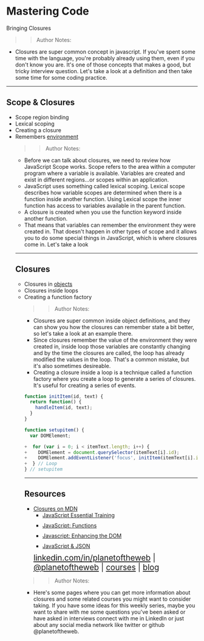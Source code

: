
<!-- .slide: data-state="title" -->
# Mastering Code
Bringing Closures

>> Author Notes:
- Closures are super common concept in javascript. If you've spent some time with the language, you're probably already using them, even if you don't know you are. It's one of those concepts that makes a good, but tricky interview question. Let's take a look at a definition and then take some time for some coding practice.

---

## Scope & Closures
<ul>
<li class="fragment">Scope region binding</li>
<li class="fragment">Lexical scoping</li>
<li class="fragment">Creating a closure</li>
<li class="fragment">Remembers <a href="http://jsbin.com/dizika/3/edit?js,console">environment</a></li>

>> Author Notes:
- Before we can talk about closures, we need to review how JavaScript Scope works. Scope refers to the area within a computer program where a variable is available. Variables are created and exist in different regions...or scopes within an application.
- JavaScript uses something called lexical scoping. Lexical scope describes how variable scopes are determined when there is a function inside another function. Using Lexical scope the inner function has access to variables available in the parent function.
- A closure is created when you use the function keyword inside another function.
- That means that variables can remember the environment they were created in. That doesn't happen in other types of scope and it allows you to do some special things in JavaScript, which is where closures come in. Let's take a look

---

## Closures
<ul>
<li class="fragment">Closures in <a href="http://jsbin.com/xijibiqada/1/edit?js,console">objects</a></li>
<li class="fragment">Closures inside loops</li>
<li class="fragment">Creating a function factory</li>

>> Author Notes:
- Closures are super common inside object definitions, and they can show you how the closures can remember state a bit better, so let's take a look at an example there.
- Since closures remember the value of the environment they were created in, inside loop those variables are constantly changing and by the time the closures are called, the loop has already modified the values in the loop. That's a common mistake, but it's also sometimes desireable.
- Creating a closure inside a loop is a technique called a function factory where you create a loop to generate a series of closures. It's useful for creating a series of events.

```script.js
function initItem(id, text) {
  return function() {
    handleItem(id, text);
  }
}

function setupitem() {
  var DOMElement;

+  for (var i = 0; i < itemText.length; i++) {
+    DOMElement = document.querySelector(itemText[i].id);
+    DOMElement.addEventListener('focus', initItem(itemText[i].id, itemText[i].text));
+  } // Loop
} // setupitem
```

---
## Resources
<ul>
  <li><a href="https://developer.mozilla.org/en-US/docs/Web/JavaScript/Closures">Closures on MDN</a></li>
  <li style="list-style: none;">
    <ul>
      <li style="margin-bottom: 10px"><a href="https://www.linkedin.com/learning/javascript-essential-training?u=104">JavaScript Essential Training</a></li>
      <li style="margin-bottom: 10px"><a href="https://www.linkedin.com/learning/javascript-functions?u=104">JavaScript: Functions</a></li>
      <li style="margin-bottom: 10px"><a href="https://www.linkedin.com/learning/javascript-enhancing-the-dom?u=104">Javascript: Enhancing the DOM</a></li>
      <li style="margin-bottom: 10px"><a href="https://www.linkedin.com/learning/javascript-and-json?u=104">JavaScript &amp; JSON</a></li>
    </ul>
  <li style="list-style: none; font-size: 1.3rem;"><a href="hhttps://www.linkedin.com/in/planetoftheweb">linkedin.com/in/planetoftheweb</a> | <a href="https://www.twitter.com/planetoftheweb">@planetoftheweb</a> | <a href="https://www.linkedin.com/learning/instructors/ray-villalobos">courses</a> | <a href="https://raybo.org">blog</a></li>
</ul>

>> Author Notes:
- Here's some pages where you can get more information about closures and some related courses you might want to consider taking. If you have some ideas for this weekly series, maybe you want to share with me some questions you've been asked or have asked in interviews connect with me in LinkedIn or just about any social media network like twitter or github @planetoftheweb.
